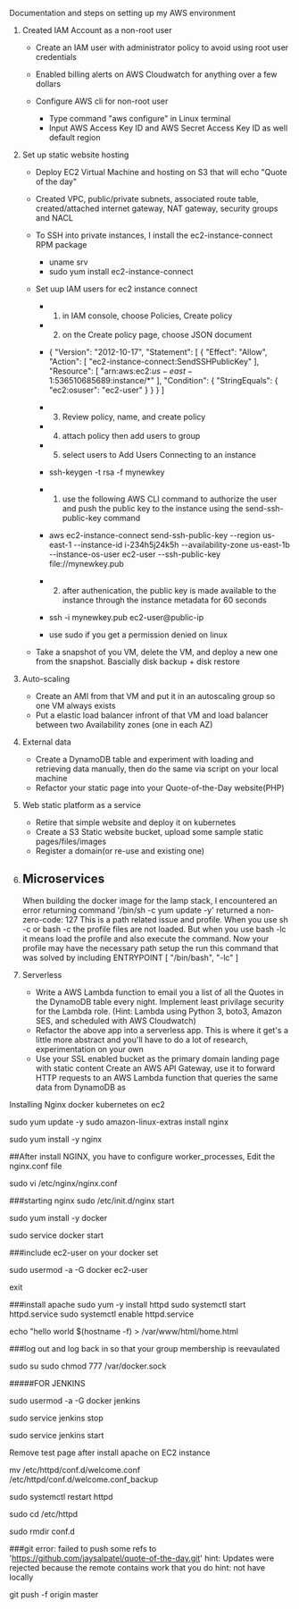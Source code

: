 Documentation and steps on setting up my AWS environment

1. Created IAM Account as a non-root user
    - Create an IAM user with administrator policy to avoid using root user credentials
    
    - Enabled billing alerts on AWS Cloudwatch for anything over a few dollars

    - Configure AWS cli for non-root user 
        - Type command "aws configure" in Linux terminal 
        - Input AWS Access Key ID and AWS Secret Access Key ID as well default region

2. Set up static website hosting
    - Deploy EC2 Virtual Machine and hosting on S3 that will echo "Quote of the day"
    - Created VPC, public/private subnets, associated route table, created/attached internet gateway, NAT gateway, security groups and NACL
    - To SSH into private instances, I install the ec2-instance-connect RPM package
        -   uname srv
        -   sudo yum install ec2-instance-connect
    - Set uup IAM users for ec2 instance connect 
        - 1. in IAM console, choose Policies, Create policy
        - 2. on the Create policy page, choose JSON document
        - {
    "Version": "2012-10-17",
    "Statement": [
        {
            "Effect": "Allow",
            "Action": [
                "ec2-instance-connect:SendSSHPublicKey"
            ],
            "Resource": [
                "arn:aws:ec2:$us-east-1:$536510685689:instance/*"
            ],
            "Condition": {
                "StringEquals": {
                    "ec2:osuser": "ec2-user"
                }
            }
        }
    ]

        - 3. Review policy, name, and create policy 
        - 4. attach policy then add users to group 
        - 5. select users to Add Users
    Connecting to an instance
        -   ssh-keygen -t rsa -f mynewkey

        - 1. use the following AWS CLI command to authorize the user and push the public key to the instance using the send-ssh-public-key command
        -   aws ec2-instance-connect send-ssh-public-key --region us-east-1 --instance-id i-234h5j24k5h --availability-zone us-east-1b --instance-os-user ec2-user --ssh-public-key file://mynewkey.pub

        - 2. after authenication, the public key is made available to the instance through the instance metadata for 60 seconds
        -   ssh -i mynewkey.pub ec2-user@public-ip
        - use sudo if you get a permission denied on linux 
            
    - Take a snapshot of you VM, delete the VM, and deploy a new one from the snapshot. Bascially disk backup + disk restore

3. Auto-scaling
    - Create an AMI from that VM and put it in an autoscaling group so one VM always exists
    - Put a elastic load balancer infront of that VM and load balancer between two Availability zones (one in each AZ)
    
4. External data
    - Create a DynamoDB table and experiment with loading and retrieving data manually, then do the same via script on your local machine
    - Refactor your static page into your Quote-of-the-Day website(PHP)
5. Web static platform as a service
    - Retire that simple website and deploy it on kubernetes
    - Create a S3 Static website bucket, upload some sample static pages/files/images
    - Register a domain(or re-use and existing one)



6. Microservices
    - 

    When building the docker image for the lamp stack, I encountered an error returning command '/bin/sh -c yum update -y' returned a non-zero-code: 127
    This is a path related issue and profile. When you use sh -c or bash -c the profile files are not loaded. But when you use bash -lc it means load the profile and also execute the command. Now your profile may have the necessary path setup the run this command 
        that was solved by including
        ENTRYPOINT [ "/bin/bash", "-lc" ]


7. Serverless 
    - Write a AWS Lambda function to email you a list of all the Quotes in the DynamoDB table every night. Implement least privilage security for the Lambda role. (Hint: Lambda using Python 3, boto3, Amazon SES, and scheduled with AWS Cloudwatch)
    - Refactor the above app into a serverless app. This is where it get's a little more abstract and you'll have to do a lot of research, experimentation on your own
    - Use your SSL enabled bucket as the primary domain landing page with static content
    Create an AWS API Gateway, use it to forward HTTP requests to an AWS Lambda function that queries the same data from DynamoDB as 








Installing Nginx docker kubernetes on ec2

sudo yum update -y
sudo amazon-linux-extras install nginx

sudo yum install -y nginx

##After install NGINX, you have to configure worker_processes, Edit the nginx.conf file 

sudo vi /etc/nginx/nginx.conf

###starting nginx
sudo /etc/init.d/nginx start


sudo yum install -y docker

sudo service docker start

###include ec2-user on your docker set 

sudo usermod -a -G docker ec2-user

exit


###install apache
sudo yum -y install httpd
sudo systemctl start httpd.service
sudo systemctl enable httpd.service

echo "hello world $(hostname -f) > /var/www/html/home.html



###log out and log back in so that your group membership is reevaulated

sudo su
sudo chmod 777 /var/docker.sock


#####FOR JENKINS

sudo usermod -a -G docker jenkins

sudo service jenkins stop 

sudo service jenkins start

Remove test page after install apache on EC2 instance


mv /etc/httpd/conf.d/welcome.conf /etc/httpd/conf.d/welcome.conf_backup

sudo systemctl restart httpd

sudo cd /etc/httpd

sudo rmdir conf.d


###git error: failed to push some refs to 'https://github.com/jaysalpatel/quote-of-the-day.git'
hint: Updates were rejected because the remote contains work that you do
hint: not have locally

git push -f origin master




